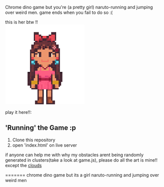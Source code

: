 


Chrome dino game but you're (a pretty girl) naruto-running and jumping over weird men. game ends when you fail to do so :(

this is her btw !!<br>
<img src= assets/girl.png>





play it here!!: 



## 'Running' the Game :p

1. Clone this repository
2. open 'index.html' on live server


if anyone can help me with why my obstacles arent being randomly generated in clusters(take a look at game.js), please do
all the art is mine!! except the [clouds](https://www.thepolyglotdeveloper.com/2020/08/continuous-side-scrolling-phaser-game-tile-sprites/)






=======
chrome dino game but its a girl naruto-running and jumping over weird men

